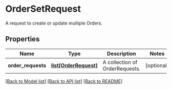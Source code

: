 # OrderSetRequest

A request to create or update multiple Orders.
## Properties
Name | Type | Description | Notes
------------ | ------------- | ------------- | -------------
**order_requests** | [**list[OrderRequest]**](OrderRequest.md) | A collection of OrderRequests. | [optional] 

[[Back to Model list]](../README.md#documentation-for-models) [[Back to API list]](../README.md#documentation-for-api-endpoints) [[Back to README]](../README.md)


